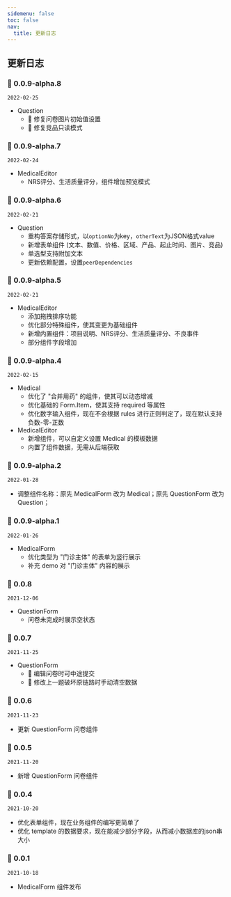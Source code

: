 ```yaml
---
sidemenu: false
toc: false
nav:
  title: 更新日志
---
```


## 更新日志

### 🚀 0.0.9-alpha.8

`2022-02-25`

- Question
  - 🐞 修复问卷图片初始值设置
  - 🐞 修复竞品只读模式

### 🚀 0.0.9-alpha.7

`2022-02-24`

- MedicalEditor
  - NRS评分、生活质量评分，组件增加预览模式

### 🚀 0.0.9-alpha.6

`2022-02-21`

- Question
  - 重构答案存储形式，以`optionNo`为key，`otherText`为JSON格式value
  - 新增表单组件 (文本、数值、价格、区域、产品、起止时间、图片、竞品)
  - 单选型支持附加文本
  - 更新依赖配置，设置`peerDependencies`

### 🚀 0.0.9-alpha.5

`2022-02-21`

- MedicalEditor
  - 添加拖拽排序功能
  - 优化部分特殊组件，使其变更为基础组件
  - 新增内置组件：项目说明、NRS评分、生活质量评分、不良事件
  - 部分组件字段增加


### 🚀 0.0.9-alpha.4

`2022-02-15`

- Medical
  - 优化了 "合并用药" 的组件，使其可以动态增减
  - 优化基础的 Form.Item，使其支持 required 等属性
  - 优化数字输入组件，现在不会根据 rules 进行正则判定了，现在默认支持 负数-零-正数
- MedicalEditor
  - 新增组件，可以自定义设置 Medical 的模板数据
  - 内置了组件数据，无需从后端获取

### 🚀 0.0.9-alpha.2

`2022-01-28`

- 调整组件名称：原先 MedicalForm 改为 Medical；原先 QuestionForm 改为 Question；

### 🚀 0.0.9-alpha.1

`2022-01-26`

- MedicalForm
  - 优化类型为 "门诊主体" 的表单为竖行展示
  - 补充 demo 对 "门诊主体" 内容的展示

### 🚀 0.0.8

`2021-12-06`

- QuestionForm
  - 问卷未完成时展示空状态

### 🚀 0.0.7

`2021-11-25`

- QuestionForm
  - 🐞 编辑问卷时可中途提交
  - 🐞 修改上一题破坏原链路时手动清空数据

### 🚀 0.0.6

`2021-11-23`

- 更新 QuestionForm 问卷组件

### 🚀 0.0.5

`2021-11-20`

- 新增 QuestionForm 问卷组件

### 🚀 0.0.4

`2021-10-20`

- 优化表单组件，现在业务组件的编写更简单了
- 优化 template 的数据要求，现在能减少部分字段，从而减小数据库的json串大小

### 🚀 0.0.1

`2021-10-18`

- MedicalForm 组件发布

